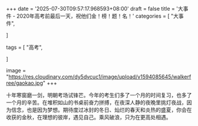 +++
date = '2025-07-30T09:57:17.968593+08:00'
draft = false
title = '大事件 - 2020年高考前最后一天，祝他们金！榜！题！名！'
categories = [
    "大事件",

]

tags = [
    "高考",

]

image = "https://res.cloudinary.com/dy5dvcuc1/image/upload/v1594085645/walkerfree/gaokao.jpg"
+++

十年寒窗磨一剑，明朝考场试锋芒。今年的考生们多了一个月的时间复习，也多了一个月的辛苦。在堆积如山的书桌前奋力拼搏，在夜深人静的夜晚里挑灯夜战，因为信念，也是因为梦想。期待度过冰封的冬日、灿烂的春天和炎热的盛夏，你会在收获的金秋，在理想的彼岸，遇见自己。乘风破浪，只为在更高处相遇。
